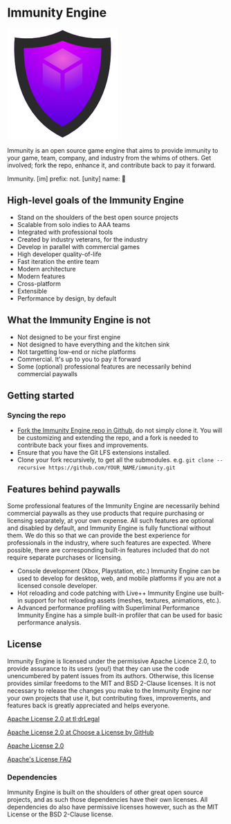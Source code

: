 # Immunity Engine

![Immunity Engine Logo](./logos/immunity-logo-256.png "Immunity Engine")

Immunity is an open source game engine that aims to provide immunity to your game, team, company, and industry from the whims of others. Get involved; fork the repo, enhance it, and contribute back to pay it forward.

Immunity. [im] prefix: not. [unity] name: :poop:

## High-level goals of the Immunity Engine

* Stand on the shoulders of the best open source projects
* Scalable from solo indies to AAA teams
* Integrated with professional tools
* Created by industry veterans, for the industry
* Develop in parallel with commercial games
* High developer quality-of-life
* Fast iteration the entire team
* Modern architecture
* Modern features
* Cross-platform
* Extensible
* Performance by design, by default

## What the Immunity Engine is not

* Not designed to be your first engine
* Not designed to have everything and the kitchen sink
* Not targetting low-end or niche platforms
* Commercial. It's up to you to pay it forward
* Some (optional) professional features are necessarily behind commercial paywalls

## Getting started

### Syncing the repo

* [Fork the Immunity Engine repo in Github](https://github.com/richard-sim/immunity/fork), do not simply clone it. You will be customizing and extending the repo, and a fork is needed to contribute back your fixes and improvements.
* Ensure that you have the Git LFS extensions installed.
* Clone your fork recursively, to get all the submodules. e.g. `git clone --recursive https://github.com/YOUR_NAME/immunity.git`

## Features behind paywalls

Some professional features of the Immunity Engine are necessarily behind commercial paywalls as they use products that require purchasing or licensing separately, at your own expense. All such features are optional and disabled by default, and Immunity Engine is fully functional without them. We do this so that we can provide the best experience for professionals in the industry, where such features are expected. Where possible, there are corresponding built-in features included that do not require separate purchases or licensing.

* Console development (Xbox, Playstation, etc.)
  Immunity Engine can be used to develop for desktop, web, and mobile platforms if you are not a licensed console developer.
* Hot reloading and code patching with Live++
  Immunity Engine use built-in support for hot reloading assets (meshes, textures, animations, etc.).
* Advanced performance profiling with Superliminal Performance
  Immunity Engine has a simple built-in profiler that can be used for basic performance analysis.

## License

Immunity Engine is licensed under the permissive Apache Licence 2.0, to provide assurance to its users (you!) that they can use the code unencumbered by patent issues from its authors. Otherwise, this license provides similar freedoms to the MIT and BSD 2-Clause licenses. It is not necessary to release the changes you make to the Immunity Engine nor your own projects that use it, but contributing fixes, improvements, and features back is greatly appreciated and helps everyone.


[Apache License 2.0 at tl;drLegal](https://www.tldrlegal.com/license/apache-license-2-0-apache-2-0)

[Apache License 2.0 at Choose a License by GitHub](https://choosealicense.com/licenses/apache-2.0/)



[Apache License 2.0](https://apache.org/licenses/LICENSE-2.0.txt)

[Apache's License FAQ](https://apache.org/foundation/license-faq.html)

### Dependencies

Immunity Engine is built on the shoulders of other great open source projects, and as such those dependencies have their own licenses. All dependencies do also have permissive licenses however, such as the MIT License or the BSD 2-Clause license.
